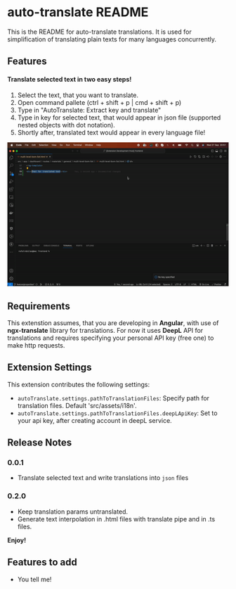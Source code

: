 # auto-translate README

This is the README for auto-translate translations. It is used for simplification of translating plain texts for many languages concurrently.

## Features

#### Translate selected text in two easy steps!

1. Select the text, that you want to translate.
1. Open command pallete (ctrl + shift + p | cmd + shift + p)
1. Type in "AutoTranslate: Extract key and translate"
1. Type in key for selected text, that would appear in json file (supported nested objects with dot notation).
1. Shortly after, translated text would appear in every language file!

![Alt Text](./src/assets/images/attut.gif)

## Requirements

This extenstion assumes, that you are developing in **Angular**, with use of **ngx-translate** library for translations. For now it uses **DeepL** API for translations and requires specifying your personal API key (free one) to make http requests.

## Extension Settings

This extension contributes the following settings:

- `autoTranslate.settings.pathToTranslationFiles`: Specify path for translation files. Default 'src/assets/i18n'.
- `autoTranslate.settings.pathToTranslationFiles.deepLApiKey`: Set to your api key, after creating account in deepL service.

## Release Notes

### 0.0.1

- Translate selected text and write translations into `json` files

### 0.2.0

- Keep translation params untranslated.
- Generate text interpolation in .html files with translate pipe and in .ts files.

**Enjoy!**

## Features to add

- You tell me!
